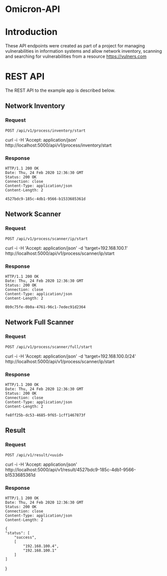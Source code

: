# Omicron-API

# Introduction

These API endpoints were created as part of a project for managing vulnerabilities in information systems and allow network inventory, scanning and searching for vulnerabilities from a resource https://vulners.com

# REST API

The REST API to the example app is described below.

## Network Inventory

### Request

`POST /api/v1/process/inventory/start`

curl -i -H 'Accept: application/json' http://localhost:5000/api/v1/process/inventory/start

### Response

    HTTP/1.1 200 OK
    Date: Thu, 24 Feb 2020 12:36:30 GMT
    Status: 200 OK
    Connection: close
    Content-Type: application/json
    Content-Length: 2

    4527bdc9-185c-4db1-9566-b1533685361d
    
## Network Scanner

### Request

`POST /api/v1/process/scanner/ip/start`

curl -i -H 'Accept: application/json' -d 'target=192.168.100.1' http://localhost:5000/api/v1/process/scanner/ip/start

### Response

    HTTP/1.1 200 OK
    Date: Thu, 24 Feb 2020 12:36:30 GMT
    Status: 200 OK
    Connection: close
    Content-Type: application/json
    Content-Length: 2

    0b9c75fe-0b0a-4761-96c1-7edec91d2364
    
## Network Full Scanner

### Request

`POST /api/v1/process/scanner/full/start`

curl -i -H 'Accept: application/json' -d 'target=192.168.100.0/24' http://localhost:5000/api/v1/process/scanner/ip/start

### Response

    HTTP/1.1 200 OK
    Date: Thu, 24 Feb 2020 12:36:30 GMT
    Status: 200 OK
    Connection: close
    Content-Type: application/json
    Content-Length: 2

    fe8ff25b-dc53-4685-9f65-1cff1467873f
    
## Result

### Request

`POST /api/v1/result/<uuid>`

curl -i -H 'Accept: application/json' http://localhost:5000/api/v1/result/4527bdc9-185c-4db1-9566-b1533685361d

### Response

    HTTP/1.1 200 OK
    Date: Thu, 24 Feb 2020 12:36:30 GMT
    Status: 200 OK
    Connection: close
    Content-Type: application/json
    Content-Length: 2

    {
    "status": [
        "success",
        [
            "192.168.100.4",
            "192.168.100.1"
        ]
    ]
}